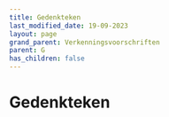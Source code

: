 ```yaml
---
title: Gedenkteken
last_modified_date: 19-09-2023
layout: page
grand_parent: Verkenningsvoorschriften
parent: G
has_children: false
---
```


Gedenkteken
===========

